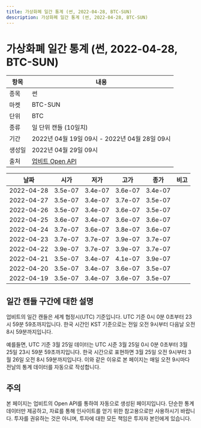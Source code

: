 ```yaml
---
title: 가상화폐 일간 통계 (썬, 2022-04-28, BTC-SUN)
description: 가상화폐 일간 통계 (썬, 2022-04-28, BTC-SUN)
---
```



가상화폐 일간 통계 (썬, 2022-04-28, BTC-SUN)
===

|항목|내용|
|--|--|
|종목|썬|
|마켓|BTC-SUN|
|단위|BTC|
|종류|일 단위 캔들 (10일치)|
|기간|2022년 04월 19일 09시 - 2022년 04월 28일 09시|
|생성일|2022년 04월 29일 09시|
|출처|[업비트 Open API](https://docs.upbit.com)|


|날짜|시가|저가|고가|종가|비고|
|--|--|--|--|--|--|
|2022-04-28|3.5e-07|3.4e-07|3.6e-07|3.4e-07|    |
|2022-04-27|3.5e-07|3.4e-07|3.7e-07|3.5e-07|    |
|2022-04-26|3.5e-07|3.4e-07|3.6e-07|3.5e-07|    |
|2022-04-25|3.6e-07|3.4e-07|3.6e-07|3.6e-07|    |
|2022-04-24|3.7e-07|3.6e-07|3.8e-07|3.6e-07|    |
|2022-04-23|3.7e-07|3.7e-07|3.9e-07|3.7e-07|    |
|2022-04-22|3.9e-07|3.7e-07|3.9e-07|3.7e-07|    |
|2022-04-21|3.5e-07|3.4e-07|4.1e-07|3.9e-07|    |
|2022-04-20|3.5e-07|3.4e-07|3.6e-07|3.5e-07|    |
|2022-04-19|3.5e-07|3.4e-07|3.6e-07|3.5e-07|    |


일간 캔들 구간에 대한 설명
---


업비트의 일간 캔들은 세계 협정시(UTC) 기준입니다. 
UTC 기준 0시 0분 0초부터 23시 59분 59초까지입니다. 
한국 시간인 KST 기준으로는 전일 오전 9시부터 다음날 오전 8시 59분까지입니다. 


예를들면, UTC 기준 3월 25일 데이터는 UTC 시준 3월 25일 0시 0분 0초부터 3월 25일 23시 59분 59초까지입니다. 
한국 시간으로 표현하면 3월 25일 오전 9시부터 3월 26일 오전 8시 59분까지입니다. 
이와 같은 이유로 본 페이지는 매일 오전 9시마다 전날의 통계 데이터를 자동으로 작성합니다. 


주의
---


본 페이지는 업비트의 Open API를 통하여 자동으로 생성된 페이지입니다. 
단순한 통계 데이터만 제공하고, 자료를 통해 인사이트를 얻기 위한 참고용으로만 사용하시기 바랍니다. 
투자를 권유하는 것은 아니며, 투자에 대한 모든 책임은 투자자 본인에게 있습니다. 
